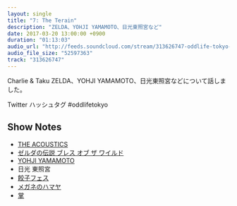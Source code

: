 ```yaml
---
layout: single
title: "7: The Terain"
description: "ZELDA、YOHJI YAMAMOTO、日光東照宮など"
date: 2017-03-20 13:00:00 +0900
duration: "01:13:03"
audio_url: "http://feeds.soundcloud.com/stream/313626747-oddlife-tokyo-7-terain.mp3"
audio_file_size: "52597363"
track: "313626747"
---
```

Charlie & Taku
ZELDA、YOHJI YAMAMOTO、日光東照宮などについて話しました。

Twitter ハッシュタグ #oddlifetokyo

## Show Notes
- [THE ACOUSTICS](http://theacoustics.jp)
- [ゼルダの伝説 ブレス オブ ザ ワイルド](https://www.nintendo.co.jp/zelda/)
- [YOHJI YAMAMOTO](http://www.yohjiyamamoto.co.jp)
- 日光 東照宮
- [餃子フェス](https://www.gyo-zafes.jp)
- [メガネのハマヤ](http://www.meganehamaya.biz)
- [掌](http://www.neuve-a.net/POKERFACE/shop/c/c30040040/)
